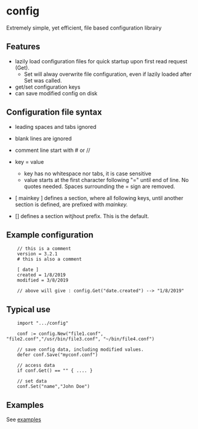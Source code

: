 # config
Extremely simple, yet efficient, file based configuration librairy


## Features

* lazily load configuration files for quick startup upon first read request (Get).
  * Set will alway overwrite file configuration, even if lazily loaded after Set was called.
* get/set configuration keys
* can save modified config on disk 

## Configuration file syntax

* leading spaces and tabs ignored
* blank lines are ignored
* comment line start with # or //

* key = value
  * key has no whitespace nor tabs, it is case sensitive
  * value starts at the first character following "=" until end of line. No quotes needed. Spaces surrounding the = sign are removed.

* [ mainkey ] defines a section, where all following keys, until another section is defined, are prefixed with *mainkey.*
* [] defines a section witjhout prefix. This is the default.

## Example configuration
        // this is a comment
        version = 3.2.1
        # this is also a comment

        [ date ]
        created = 1/8/2019
        modified = 3/8/2019

        // above will give : config.Get("date.created") --> "1/8/2019"


## Typical use

        import ".../config"

        conf := config.New("file1.conf", "file2.conf","/usr/bin/file3.conf", "~/bin/file4.conf")

        // save config data, including modified values.
        defer conf.Save("myconf.conf")

        // access data 
        if conf.Get() == "" { .... }

        // set data
        conf.Set("name","John Doe")
        
        
## Examples

See [examples](/xavier268/config/blob/main/examples/example.conf)
        
